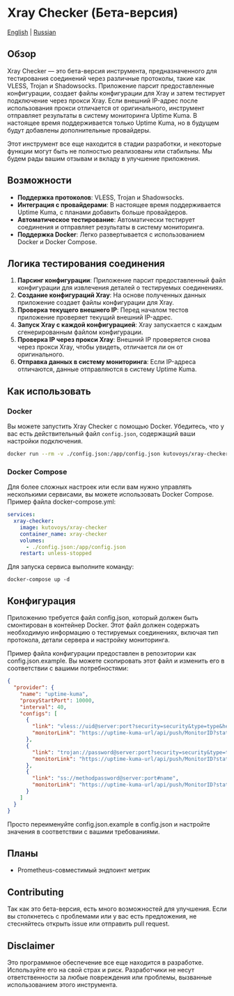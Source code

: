# Xray Checker (Бета-версия)

[English](https://github.com/kutovoys/xray-checker) | [Russian](https://github.com/kutovoys/xray-checker/blob/main/README_RU.md)

## Обзор

Xray Checker — это бета-версия инструмента, предназначенного для тестирования соединений через различные протоколы, такие как VLESS, Trojan и Shadowsocks. Приложение парсит предоставленные конфигурации, создает файлы конфигурации для Xray и затем тестирует подключение через прокси Xray. Если внешний IP-адрес после использования прокси отличается от оригинального, инструмент отправляет результаты в систему мониторинга Uptime Kuma. В настоящее время поддерживается только Uptime Kuma, но в будущем будут добавлены дополнительные провайдеры.

Этот инструмент все еще находится в стадии разработки, и некоторые функции могут быть не полностью реализованы или стабильны. Мы будем рады вашим отзывам и вкладу в улучшение приложения.

## Возможности

- **Поддержка протоколов**: VLESS, Trojan и Shadowsocks.
- **Интеграция с провайдерами**: В настоящее время поддерживается Uptime Kuma, с планами добавить больше провайдеров.
- **Автоматическое тестирование**: Автоматически тестирует соединения и отправляет результаты в систему мониторинга.
- **Поддержка Docker**: Легко развертывается с использованием Docker и Docker Compose.

## Логика тестирования соединения

1. **Парсинг конфигурации**: Приложение парсит предоставленный файл конфигурации для извлечения деталей о тестируемых соединениях.
2. **Создание конфигураций Xray**: На основе полученных данных приложение создает файлы конфигурации для Xray.
3. **Проверка текущего внешнего IP**: Перед началом тестов приложение проверяет текущий внешний IP-адрес.
4. **Запуск Xray с каждой конфигурацией**: Xray запускается с каждым сгенерированным файлом конфигурации.
5. **Проверка IP через прокси Xray**: Внешний IP проверяется снова через прокси Xray, чтобы увидеть, отличается ли он от оригинального.
6. **Отправка данных в систему мониторинга**: Если IP-адреса отличаются, данные отправляются в систему Uptime Kuma.

## Как использовать

### Docker

Вы можете запустить Xray Checker с помощью Docker. Убедитесь, что у вас есть действительный файл `config.json`, содержащий ваши настройки подключения.

```bash
docker run --rm -v ./config.json:/app/config.json kutovoys/xray-checker
```

### Docker Compose

Для более сложных настроек или если вам нужно управлять несколькими сервисами, вы можете использовать Docker Compose. Пример файла docker-compose.yml:

```yaml
services:
  xray-checker:
    image: kutovoys/xray-checker
    container_name: xray-checker
    volumes:
      - ./config.json:/app/config.json
    restart: unless-stopped
```

Для запуска сервиса выполните команду:

```
docker-compose up -d
```

## Конфигурация

Приложению требуется файл config.json, который должен быть смонтирован в контейнер Docker. Этот файл должен содержать необходимую информацию о тестируемых соединениях, включая тип протокола, детали сервера и настройку мониторинга.

Пример файла конфигурации предоставлен в репозитории как config.json.example. Вы можете скопировать этот файл и изменить его в соответствии с вашими потребностями:

```json
{
  "provider": {
    "name": "uptime-kuma",
    "proxyStartPort": 10000,
    "interval": 40,
    "configs": [
      {
        "link": "vless://uid@server:port?security=security&type=type&headerType=headerType&path=path&host=host&sni=sni&fp=fp&pbk=pbk&sid=#sid",
        "monitorLink": "https://uptime-kuma-url/api/push/MonitorID?status=up&msg=OK&ping="
      },
      {
        "link": "trojan://password@server:port?security=security&type=type&headerType=headerType&path=path&host=host&sni=sni&fp=fp#name",
        "monitorLink": "https://uptime-kuma-url/api/push/MonitorID?status=up&msg=OK&ping="
      },
      {
        "link": "ss://methodpassword@server:port#name",
        "monitorLink": "https://uptime-kuma-url/api/push/MonitorID?status=up&msg=OK&ping="
      }
    ]
  }
}
```

Просто переименуйте config.json.example в config.json и настройте значения в соответствии с вашими требованиями.

## Планы

- Prometheus-совместимый эндпоинт метрик

## Contributing

Так как это бета-версия, есть много возможностей для улучшения. Если вы столкнетесь с проблемами или у вас есть предложения, не стесняйтесь открыть issue или отправить pull request.

## Disclaimer

Это программное обеспечение все еще находится в разработке. Используйте его на свой страх и риск. Разработчики не несут ответственности за любые повреждения или проблемы, вызванные использованием этого инструмента.
